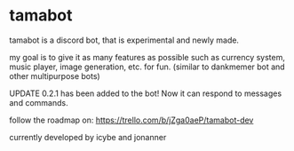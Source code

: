 # tamabot

tamabot is a discord bot, that is experimental and newly made.

my goal is to give it as many features as possible such as currency system, music player, image generation, etc. for fun.
(similar to dankmemer bot and other multipurpose bots)

UPDATE 0.2.1 has been added to the bot!
Now it can respond to messages and commands.


follow the roadmap on: https://trello.com/b/jZga0aeP/tamabot-dev


currently developed by icybe and jonanner
